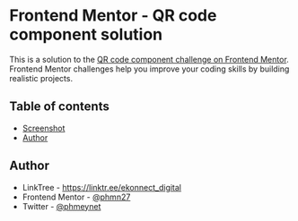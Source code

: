 # Frontend Mentor - QR code component solution

This is a solution to the [QR code component challenge on Frontend Mentor](https://www.frontendmentor.io/challenges/qr-code-component-iux_sIO_H). Frontend Mentor challenges help you improve your coding skills by building realistic projects. 

## Table of contents

  - [Screenshot](#screenshot)
- [Author](#author)

## Author

- LinkTree - https://linktr.ee/ekonnect_digital
- Frontend Mentor - [@phmn27](https://www.frontendmentor.io/profile/yourusername)
- Twitter - [@phmeynet](https://www.twitter.com/@phmeynet)

